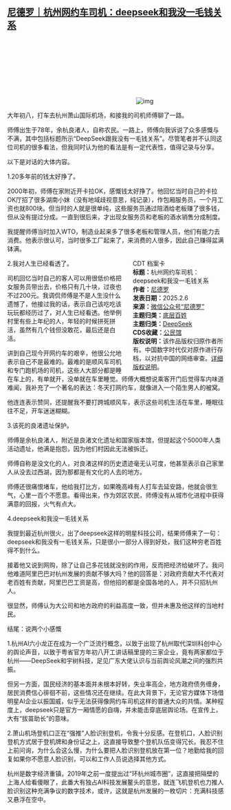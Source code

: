 <!--1738836175000-->
[尼德罗｜杭州网约车司机：deepseek和我没一毛钱关系](https://chinadigitaltimes.net/chinese/715636.html)
------

<p><img decoding="async" src="data:image/svg+xml,%3Csvg%20xmlns='http://www.w3.org/2000/svg'%20viewBox='0%200%200%200'%3E%3C/svg%3E" alt="img" data-lazy-src="https://chinadigitaltimes.net/chinese/files/2025/02/chinas-deekseek-aims-to-rival-openais-reasoning-model-showcase_image-6-a-26883.jpg"><noscript><img decoding="async" src="https://chinadigitaltimes.net/chinese/files/2025/02/chinas-deekseek-aims-to-rival-openais-reasoning-model-showcase_image-6-a-26883.jpg" alt="img"></noscript></p><p>大年初八，打车去杭州萧山国际机场，和接我的司机师傅聊了一路。</p><p>师傅出生于78年，余杭良渚人，自称农民。一路上，师傅向我诉说了众多感慨与不满，其中包括标题所示“DeepSeek跟我没有一毛钱关系”。尽管笔者并不认同这位司机的很多看法，但我同时认为他的看法是有一定代表性，值得记录与分享。</p><p>以下是对话的大体内容。</p><p>1.20多年前的钱太好挣了。</p><p>2000年初，师傅在家附近开卡拉OK，感慨钱太好挣了。他回忆当时自己的卡拉OK厅招了很多湖南小妹（没有地域歧视意思，纯记录），作包厢服务员，一个月工资也就800块。但当时的人就是很单纯，这些服务员通过陪酒给老板赚了很多钱，但从没有提过分成。一直到很后来，才出现女服务员和老板的酒水销售分成制度。</p><p>我提醒师傅当时加入WTO，制造业起来多了很多老板和管理人员，他们有能力去消费。他表示很认可，当时很多工厂起来了，来消费的人很多，因此自己赚得盆满钵满。</p><div style="width:42%;float:right;padding-left:20px;"><div class="su-spoiler su-spoiler-style-fancy su-spoiler-icon-chevron-circle" data-scroll-offset="0" data-anchor-in-url="no"><div class="su-spoiler-title" tabindex="0" role="button"><span class="su-spoiler-icon"></span>CDT 档案卡</div><div class="su-spoiler-content su-u-clearfix su-u-trim"><strong>标题：</strong>杭州网约车司机：deepseek和我没一毛钱关系<br><strong>作者：</strong><a href="https://chinadigitaltimes.net/space/尼德罗" target="_blank">尼德罗</a><br><strong>发表日期：</strong>2025.2.6<br><strong>来源：</strong><a href="https://web.archive.org/web/*/https://mp.weixin.qq.com/s/zoUOZah1uiWuLVCu3BJwQQ" target="_blank">微信公众号“尼德罗”</a><br><strong>主题归类：</strong><a href="https://chinadigitaltimes.net/space/底层百姓" target="_blank">底层百姓</a><br><strong>主题归类：</strong><a href="https://chinadigitaltimes.net/space/DeepSeek" target="_blank">DeepSeek</a><br><strong>CDS收藏：</strong><a href="https://chinadigitaltimes.net/space/%E5%85%AC%E6%B0%91%E9%A6%86" target="_blank" rel="noopener">公民馆</a><br><strong>版权说明：</strong>该作品版权归原作者所有。中国数字时代仅对原作进行存档，以对抗中国的网络审查。<a href="https://chinadigitaltimes.net/chinese/copyright">详细版权说明</a>。</div></div></div><p>2.我对人生已经看透了。  </p><p>司机回忆当时自己的客人可以用很低价格把女服务员带出去，价格只有几十块，过夜也不过200元。我调侃师傅是不是人生没什么遗憾了，他接过我的话，表示自己该吃吃该玩玩都经历过了，对人生已经看透。他举例村里有些上年纪的人，年轻的时候拼死拼活，虽然有几个钱但没敢花，最后还是白活。</p><p>讲到自己现今开网约车的艰辛，他很公允地表示自己不是最难的。最难的是顺风车司机和专门跑机场的司机，这些人大部分都是睡在车上的，有单就开，没单就在车里睡觉。师傅大概想说乘客开门后觉得车内味道难闻，我补充了一个著名的表达：冬天打网约车，就像进入一个陌生男人的被窝。</p><p>他连连表示赞同，还提醒我不要打跨城顺风车，表示这些司机生活在车里，睡眠往往不足，开车迷迷糊糊。</p><p>3.该死的良渚遗址保护。  </p><p>师傅是余杭良渚人，附近是良渚文化遗址和国家版本馆，但提起这个5000年人类活动遗址，他满是抱怨，因为他们村因此无法被拆迁。</p><p>师傅自称是没文化的人，对良渚这样的历史遗迹毫无认可度，他甚至表示自己家里人从没去过西湖，因为那都是有文化的人去的地方。</p><p>师傅还很痛恨堵车，他给我打比方，如果晚高峰有人打车去延安路，他就会很生气，心里一百个不愿意。看得出来，作为郊区农民，师傅没有从城市化进程中获得满意的回报，火气有点大。</p><p>4.deepseek和我没一毛钱关系  </p><p>我提到最近杭州很火，出了deepseek这样的明星科技公司，结果师傅来了一句：deepseek和我没有一毛钱关系，只是很小一部分人得到好处，我们这种穷老百姓得不到什么。</p><p>接着他又说到网购，除了让自己多花钱就没别的作用，反而把经济给破坏了。我问他难道阿里巴巴对杭州发展的贡献不够大吗？他的回答是：对政府贡献大不代表对老百姓有贡献，阿里巴巴工资是高，但他招的都是全国各地的人，并不只招杭州人。</p><p>很显然，师傅认为大公司和地方政府的利益高度一致，但并未惠及他这样的当地村民。</p><p>结尾：说两个小感慨  </p><p>1.杭州AI六小龙正在成为一个广泛流行概念，以致于出现了杭州取代深圳科创中心的舆论声音，以致于粤省官方年初八开工讲话稿里提的三家企业，竟有两家都位于杭州——DeepSeek和宇树科技，足见广东大佬认识与当前舆论风潮之间的强烈共振。</p><p>但另一方面，国民经济的基本面并未根本好转，失业率高企，地方政府债务缠身，居民消费信心徘徊不前，这些情况还在继续。在此大背景下，无论官方媒体下场借明星AI企业以振国威，似乎无法获得像网约车司机这样的普通大众的共情。某种程度上，deepseek只是官方一厢情愿的自嗨，并未能击穿底层舆论场。在宣传上，大有“拔苗助长”的意味。</p><p>2.萧山机场登机口正在“强推”人脸识别登机，令我十分反感。在登机口，人脸识别登机方式居于登机牌和身份证之上，这直接导致整个登机队伍变得冗长。我忍不住上前问询，为什么会这么慢，为什么要把人脸识别登机放在第一位？地勤给我的回复如果你不愿意人脸识别，可以和工作人员说选择其他方式。</p><p>杭州是数字经济重镇，2019年之前一度提出过“环杭州城市圈”，这直接把隔壁的上海人给看傻眼了，此番大有独占AI科技发展鳌头的意思，就连飞机登机也力推人脸识别这种充满争议的数字技术，或许，这就是杭州发展的一枚切片：充满科技感又悬浮在空中。</p><div class="addtoany_share_save_container addtoany_content addtoany_content_bottom"><div class="a2a_kit a2a_kit_size_32 addtoany_list" data-a2a-url="https://chinadigitaltimes.net/chinese/715636.html" data-a2a-title="尼德罗｜杭州网约车司机：deepseek和我没一毛钱关系"><a class="a2a_button_facebook" href="https://www.addtoany.com/add_to/facebook?linkurl=https%3A%2F%2Fchinadigitaltimes.net%2Fchinese%2F715636.html&amp;linkname=%E5%B0%BC%E5%BE%B7%E7%BD%97%EF%BD%9C%E6%9D%AD%E5%B7%9E%E7%BD%91%E7%BA%A6%E8%BD%A6%E5%8F%B8%E6%9C%BA%EF%BC%9Adeepseek%E5%92%8C%E6%88%91%E6%B2%A1%E4%B8%80%E6%AF%9B%E9%92%B1%E5%85%B3%E7%B3%BB" title="Facebook" rel="nofollow noopener" target="_blank"></a><a class="a2a_button_twitter" href="https://www.addtoany.com/add_to/twitter?linkurl=https%3A%2F%2Fchinadigitaltimes.net%2Fchinese%2F715636.html&amp;linkname=%E5%B0%BC%E5%BE%B7%E7%BD%97%EF%BD%9C%E6%9D%AD%E5%B7%9E%E7%BD%91%E7%BA%A6%E8%BD%A6%E5%8F%B8%E6%9C%BA%EF%BC%9Adeepseek%E5%92%8C%E6%88%91%E6%B2%A1%E4%B8%80%E6%AF%9B%E9%92%B1%E5%85%B3%E7%B3%BB" title="Twitter" rel="nofollow noopener" target="_blank"></a><a class="a2a_button_telegram" href="https://www.addtoany.com/add_to/telegram?linkurl=https%3A%2F%2Fchinadigitaltimes.net%2Fchinese%2F715636.html&amp;linkname=%E5%B0%BC%E5%BE%B7%E7%BD%97%EF%BD%9C%E6%9D%AD%E5%B7%9E%E7%BD%91%E7%BA%A6%E8%BD%A6%E5%8F%B8%E6%9C%BA%EF%BC%9Adeepseek%E5%92%8C%E6%88%91%E6%B2%A1%E4%B8%80%E6%AF%9B%E9%92%B1%E5%85%B3%E7%B3%BB" title="Telegram" rel="nofollow noopener" target="_blank"></a><a class="a2a_button_reddit" href="https://www.addtoany.com/add_to/reddit?linkurl=https%3A%2F%2Fchinadigitaltimes.net%2Fchinese%2F715636.html&amp;linkname=%E5%B0%BC%E5%BE%B7%E7%BD%97%EF%BD%9C%E6%9D%AD%E5%B7%9E%E7%BD%91%E7%BA%A6%E8%BD%A6%E5%8F%B8%E6%9C%BA%EF%BC%9Adeepseek%E5%92%8C%E6%88%91%E6%B2%A1%E4%B8%80%E6%AF%9B%E9%92%B1%E5%85%B3%E7%B3%BB" title="Reddit" rel="nofollow noopener" target="_blank"></a><a class="a2a_button_whatsapp" href="https://www.addtoany.com/add_to/whatsapp?linkurl=https%3A%2F%2Fchinadigitaltimes.net%2Fchinese%2F715636.html&amp;linkname=%E5%B0%BC%E5%BE%B7%E7%BD%97%EF%BD%9C%E6%9D%AD%E5%B7%9E%E7%BD%91%E7%BA%A6%E8%BD%A6%E5%8F%B8%E6%9C%BA%EF%BC%9Adeepseek%E5%92%8C%E6%88%91%E6%B2%A1%E4%B8%80%E6%AF%9B%E9%92%B1%E5%85%B3%E7%B3%BB" title="WhatsApp" rel="nofollow noopener" target="_blank"></a><a class="a2a_button_email" href="https://www.addtoany.com/add_to/email?linkurl=https%3A%2F%2Fchinadigitaltimes.net%2Fchinese%2F715636.html&amp;linkname=%E5%B0%BC%E5%BE%B7%E7%BD%97%EF%BD%9C%E6%9D%AD%E5%B7%9E%E7%BD%91%E7%BA%A6%E8%BD%A6%E5%8F%B8%E6%9C%BA%EF%BC%9Adeepseek%E5%92%8C%E6%88%91%E6%B2%A1%E4%B8%80%E6%AF%9B%E9%92%B1%E5%85%B3%E7%B3%BB" title="Email" rel="nofollow noopener" target="_blank"></a><a class="a2a_button_copy_link" href="https://www.addtoany.com/add_to/copy_link?linkurl=https%3A%2F%2Fchinadigitaltimes.net%2Fchinese%2F715636.html&amp;linkname=%E5%B0%BC%E5%BE%B7%E7%BD%97%EF%BD%9C%E6%9D%AD%E5%B7%9E%E7%BD%91%E7%BA%A6%E8%BD%A6%E5%8F%B8%E6%9C%BA%EF%BC%9Adeepseek%E5%92%8C%E6%88%91%E6%B2%A1%E4%B8%80%E6%AF%9B%E9%92%B1%E5%85%B3%E7%B3%BB" title="Copy Link" rel="nofollow noopener" target="_blank"></a><a class="a2a_dd addtoany_share_save addtoany_share" href="https://www.addtoany.com/share"></a></div></div>
